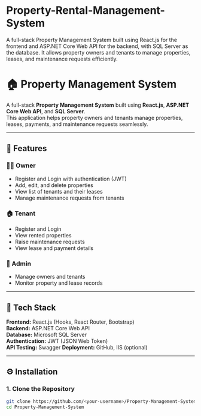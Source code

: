 # Property-Rental-Management-System
A full-stack Property Management System built using React.js for the frontend and ASP.NET Core Web API for the backend, with SQL Server as the database. It allows property owners and tenants to manage properties, leases, and maintenance requests efficiently.


# 🏠 Property Management System

A full-stack **Property Management System** built using **React.js**, **ASP.NET Core Web API**, and **SQL Server**.  
This application helps property owners and tenants manage properties, leases, payments, and maintenance requests seamlessly.

---

## 🚀 Features

### 👨‍💼 Owner
- Register and Login with authentication (JWT)
- Add, edit, and delete properties
- View list of tenants and their leases
- Manage maintenance requests from tenants

### 🏠 Tenant
- Register and Login
- View rented properties
- Raise maintenance requests
- View lease and payment details

### 🔐 Admin
- Manage owners and tenants
- Monitor property and lease records

---

## 🧰 Tech Stack

**Frontend:** React.js (Hooks, React Router, Bootstrap)  
**Backend:** ASP.NET Core Web API  
**Database:** Microsoft SQL Server  
**Authentication:** JWT (JSON Web Token)  
**API Testing:** Swagger
**Deployment:** GitHub, IIS (optional)

---

## ⚙️ Installation

### 1. Clone the Repository
```bash
git clone https://github.com/<your-username>/Property-Management-System.git
cd Property-Management-System


